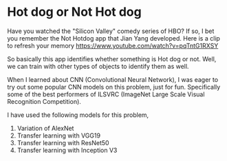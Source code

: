 # Hot dog or Not Hot dog
Have you watched the "Silicon Valley" comedy series of HBO? If so, I bet you remember the Not Hotdog app that Jian Yang developed.
Here is a clip to refresh your memory https://www.youtube.com/watch?v=pqTntG1RXSY

So basically this app identifies whether something is Hot dog or not. Well, we can train with other types of objects to identify them as well. 

When I learned about CNN (Convolutional Neural Network), I was eager to try out some popular CNN models on this problem, just for fun.
Specifically some of the best performers of ILSVRC (ImageNet Large Scale Visual Recognition Competition). 

I have used the following models for this problem,
1. Variation of AlexNet
2. Transfer learning with VGG19
3. Transfer learning with ResNet50
4. Transfer learning with Inception V3
